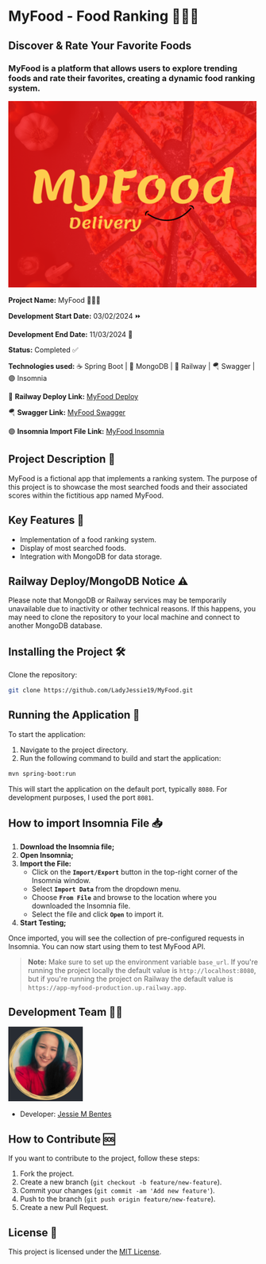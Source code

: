 # MyFood - Food Ranking 🍔🍕🌭

## Discover & Rate Your Favorite Foods

### MyFood is a platform that allows users to explore trending foods and rate their favorites, creating a dynamic food ranking system.

<img src="./assets/main.png" alt="MyFood" width="500" />

**Project Name:** MyFood 🍔🍕🌭

**Development Start Date:** 03/02/2024 ⏩

**Development End Date:** 11/03/2024 🏁

**Status:** Completed ✅

**Technologies used:** ☕ Spring Boot | 🍃 MongoDB | 🚈 Railway | 🪂 Swagger | 🟣 Insomnia

🚈 **Railway Deploy Link:** [MyFood Deploy](https://app-myfood-production.up.railway.app)

🪂 **Swagger Link:** [MyFood Swagger](https://app-myfood-production.up.railway.app/swagger-ui/index.html#/)

🟣 **Insomnia Import File Link:** [MyFood Insomnia](https://github.com/LadyJessie19/MyFood/tree/main/insomnia/Insomnia_2024-03-08.json)

## Project Description 📝

MyFood is a fictional app that implements a ranking system. The purpose of this project is to showcase the most searched foods and their associated scores within the fictitious app named MyFood.

## Key Features 🔧

- Implementation of a food ranking system.
- Display of most searched foods.
- Integration with MongoDB for data storage.

## Railway Deploy/MongoDB Notice ⚠️

Please note that MongoDB or Railway services may be temporarily unavailable due to inactivity or other technical reasons. If this happens, you may need to clone the repository to your local machine and connect to another MongoDB database.

## Installing the Project 🛠️

Clone the repository:

```bash
git clone https://github.com/LadyJessie19/MyFood.git
```

## Running the Application 🚀

To start the application:

1. Navigate to the project directory.
2. Run the following command to build and start the application:

```bash
mvn spring-boot:run
```

This will start the application on the default port, typically `8080`. For development purposes, I used the port `8081`.

## How to import Insomnia File 📥

1. **Download the Insomnia file;**
2. **Open Insomnia;**
3. **Import the File:**
   - Click on the **`Import/Export`** button in the top-right corner of the Insomnia window.
   - Select **`Import Data`** from the dropdown menu.
   - Choose **`From File`** and browse to the location where you downloaded the Insomnia file.
   - Select the file and click **`Open`** to import it.
4. **Start Testing;**

Once imported, you will see the collection of pre-configured requests in Insomnia. You can now start using them to test MyFood API.

> **Note:** Make sure to set up the environment variable `base_url`. If you're running the project locally the default value is `http://localhost:8080`, but if you're running the project on Railway the default value is `https://app-myfood-production.up.railway.app`.

## Development Team 🙋‍♀️

<img src="./assets/photo.png" alt="Jessie" width="150" >

- Developer: [Jessie M Bentes](https://github.com/LadyJessie19)

## How to Contribute 🆘

If you want to contribute to the project, follow these steps:

1. Fork the project.
2. Create a new branch (`git checkout -b feature/new-feature`).
3. Commit your changes (`git commit -am 'Add new feature'`).
4. Push to the branch (`git push origin feature/new-feature`).
5. Create a new Pull Request.

## License 🧐

This project is licensed under the [MIT License](https://opensource.org/licenses/MIT).
